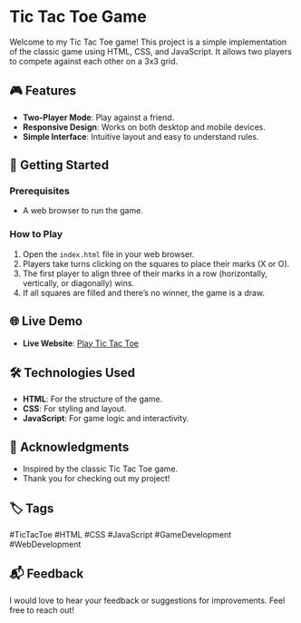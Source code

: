 # Tic Tac Toe Game

Welcome to my Tic Tac Toe game! This project is a simple implementation of the classic game using HTML, CSS, and JavaScript. It allows two players to compete against each other on a 3x3 grid.

## 🎮 Features
- **Two-Player Mode**: Play against a friend.
- **Responsive Design**: Works on both desktop and mobile devices.
- **Simple Interface**: Intuitive layout and easy to understand rules.

## 🚀 Getting Started

### Prerequisites
- A web browser to run the game.

### How to Play
1. Open the `index.html` file in your web browser.
2. Players take turns clicking on the squares to place their marks (X or O).
3. The first player to align three of their marks in a row (horizontally, vertically, or diagonally) wins.
4. If all squares are filled and there’s no winner, the game is a draw.

## 🌐 Live Demo
- **Live Website**: [Play Tic Tac Toe](https://sct-wd-3-vardhan-harsh07s-projects.vercel.app/)

## 🛠️ Technologies Used
- **HTML**: For the structure of the game.
- **CSS**: For styling and layout.
- **JavaScript**: For game logic and interactivity.

## 🤝 Acknowledgments
- Inspired by the classic Tic Tac Toe game.
- Thank you for checking out my project!

## 🏷️ Tags
#TicTacToe #HTML #CSS #JavaScript #GameDevelopment #WebDevelopment

## 📬 Feedback
I would love to hear your feedback or suggestions for improvements. Feel free to reach out!
